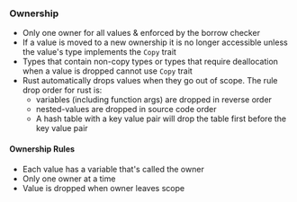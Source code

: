 ### Ownership
- Only one owner for all values & enforced by the borrow checker
- If a value is moved to a new ownership it is no longer accessible unless the value's type implements the `Copy` trait
- Types that contain non-copy types or types that require deallocation when a value is dropped cannot use `Copy` trait
- Rust automatically drops values when they go out of scope. The rule drop order for rust is:
    - variables (including function args) are dropped in reverse order
    - nested-values are dropped in source code order
    - A hash table with a key value pair will drop the table first before the key value pair

#### Ownership Rules
- Each value has a variable that's called the owner
- Only one owner at a time
- Value is dropped when owner leaves scope